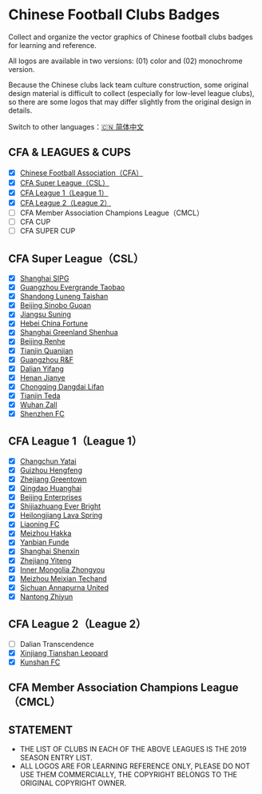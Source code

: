 # Chinese Football Clubs Badges

Collect and organize the vector graphics of Chinese football clubs badges for learning and reference.

All logos are available in two versions: (01) color  and (02) monochrome version.

Because the Chinese clubs lack team culture construction, some original design material is difficult to collect (especially for low-level league clubs), so there are some logos that may differ slightly from the original design in details.

Switch to other languages：[🇨🇳 简体中文](/README.md)

## CFA & LEAGUES & CUPS

- [x] [Chinese Football Association（CFA）](/CFA%20&%20LEAGUES%20&%20CUPS/Chinese%20Football%20Association)
- [x] [CFA Super League（CSL）](/CFA%20&%20LEAGUES%20&%20CUPS/CFA%20Super%20League)
- [x] [CFA League 1（League 1）](/CFA%20&%20LEAGUES%20&%20CUPS/CFA%20League%201)
- [x] [CFA League 2（League 2）](/CFA%20&%20LEAGUES%20&%20CUPS/CFA%20League%202)
- [ ] CFA Member Association Champions League（CMCL）
- [ ] CFA CUP
- [ ] CFA SUPER CUP

## CFA Super League（CSL）

- [x] [Shanghai SIPG](/CFA%20SUPER%20LEAGUE/Shanghai%20SIPG)
- [x] [Guangzhou Evergrande Taobao](/CFA%20SUPER%20LEAGUE/Guangzhou%20Evergrande%20Taobao)
- [x] [Shandong Luneng Taishan](/CFA%20SUPER%20LEAGUE/Shandong%20Luneng%20Taishan)
- [x] [Beijing Sinobo Guoan](/CFA%20SUPER%20LEAGUE/Beijing%20Sinobo%20Guoan)
- [x] [Jiangsu Suning](/CFA%20SUPER%20LEAGUE/Jiangsu%20Suning)
- [x] [Hebei China Fortune](/CFA%20SUPER%20LEAGUE/Hebei%20China%20Fortune)
- [x] [Shanghai Greenland Shenhua](/CFA%20SUPER%20LEAGUE/Shanghai%20Greenland%20Shenhua)
- [x] [Beijing Renhe](/CFA%20SUPER%20LEAGUE/Beijing%20Renhe)
- [x] [Tianjin Quanjian](/CFA%20SUPER%20LEAGUE/Tianjin%20Quanjian)
- [x] [Guangzhou R&F](/CFA%20SUPER%20LEAGUE/Guangzhou%20R&F)
- [x] [Dalian Yifang](/CFA%20SUPER%20LEAGUE/Dalian%20Yifang)
- [x] [Henan Jianye](/CFA%20SUPER%20LEAGUE/Henan%20Jianye)
- [x] [Chongqing Dangdai Lifan](/CFA%20SUPER%20LEAGUE/Chongqing%20Dangdai%20Lifan)
- [x] [Tianjin Teda](/CFA%20SUPER%20LEAGUE/Tianjin%20Teda)
- [x] [Wuhan Zall](/CFA%20SUPER%20LEAGUE/Wuhan%20Zall)
- [x] [Shenzhen FC](/CFA%20SUPER%20LEAGUE/Shenzhen%20FC)

## CFA League 1（League 1）

- [x] [Changchun Yatai](/CFA%20LEAGUE%201/Changchun%20Yatai)
- [x] [Guizhou Hengfeng](/CFA%20LEAGUE%201/Guizhou%20Hengfeng)
- [x] [Zhejiang Greentown](/CFA%20LEAGUE%201/Zhejiang%20Greentown)
- [x] [Qingdao Huanghai](/CFA%20LEAGUE%201/Qingdao%20Huanghai)
- [x] [Beijing Enterprises](/CFA%20LEAGUE%201/Beijing%20Enterprises)
- [x] [Shijiazhuang Ever Bright](/CFA%20LEAGUE%201/Shijiazhuang%20Ever%20Bright)
- [x] [Heilongjiang Lava Spring](/CFA%20LEAGUE%201/Heilongjiang%20Lava%20Spring)
- [x] [Liaoning FC](/CFA%20LEAGUE%201/Liaoning%20FC)
- [x] [Meizhou Hakka](/CFA%20LEAGUE%201/Meizhou%20Hakka)
- [x] [Yanbian Funde](/CFA%20LEAGUE%201/Yanbian%20Funde)
- [x] [Shanghai Shenxin](/CFA%20LEAGUE%201/Shanghai%20Shenxin)
- [x] [Zhejiang Yiteng](/CFA%20LEAGUE%201/Zhejiang%20Yiteng)
- [x] [Inner Mongolia Zhongyou](/CFA%20LEAGUE%201/Inner%20Mongolia%20Zhongyou)
- [x] [Meizhou Meixian Techand](/CFA%20LEAGUE%201/Meizhou%20Meixian%20Techand)
- [x] [Sichuan Annapurna United](/CFA%20LEAGUE%201/Sichuan%20Annapurna%20United)
- [x] [Nantong Zhiyun](/CFA%20LEAGUE%201/Nantong%20Zhiyun)

## CFA League 2（League 2）
- [ ] Dalian Transcendence
- [x] [Xinjiang Tianshan Leopard](/CFA%20LEAGUE%202/Xinjiang%20Tianshan%20Leopard)
- [x] [Kunshan FC](/CFA%20LEAGUE%202/Kunshan%20FC)

## CFA Member Association Champions League（CMCL）

## STATEMENT

- THE LIST OF CLUBS IN EACH OF THE ABOVE LEAGUES IS THE 2019 SEASON ENTRY LIST.
- ALL LOGOS ARE FOR LEARNING REFERENCE ONLY, PLEASE DO NOT USE THEM COMMERCIALLY, THE COPYRIGHT BELONGS TO THE ORIGINAL COPYRIGHT OWNER.

